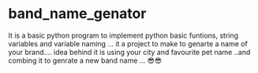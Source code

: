 # band_name_genator

It is a basic python program to implement python basic funtions, string variables and variable naming ...
it a project to make to genarte a name of your brand....
idea behind it is using your city and favourite pet name ..and combing it to genrate a new band name ...
😎😎
